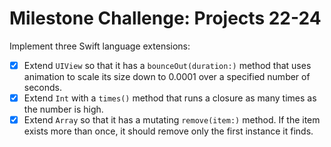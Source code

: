 # Milestone Challenge: Projects 22-24

Implement three Swift language extensions:
- [x] Extend `UIView` so that it has a `bounceOut(duration:)` method that uses animation to scale its size down to 0.0001 over a specified number of seconds.
- [x] Extend `Int` with a `times()` method that runs a closure as many times as the number is high.
- [x] Extend `Array` so that it has a mutating `remove(item:)` method. If the item exists more than once, it should remove only the first instance it finds.
